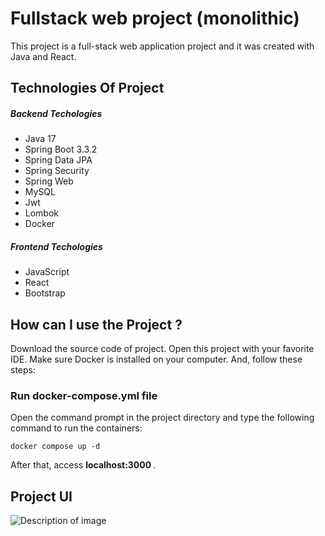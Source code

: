 # Fullstack web project (monolithic)
This project is a full-stack web application project
and it was created with Java and React.

## Technologies Of Project
<h5> Backend Techologies</h5>
<ul>
    <li>Java 17</li>
    <li>Spring Boot 3.3.2</li>
    <li>Spring Data JPA</li>
    <li>Spring Security</li>
    <li>Spring Web</li>
    <li>MySQL</li>
    <li>Jwt</li>
    <li>Lombok</li>
    <li>Docker</li>
</ul>
<h5> Frontend Techologies</h5>
<ul>
    <li>JavaScript</li>
    <li>React</li>
    <li>Bootstrap</li>
</ul>

## How can I use the Project ?
Download the source code of project. Open this project with your favorite IDE. Make sure Docker is installed on your computer. And, follow these steps:

<h3> Run docker-compose.yml file</h3>
<p>
 Open the command prompt in the project directory and type the following command to run the containers:

    docker compose up -d

After that, access <b> localhost:3000 </b>.

## Project UI
<img src="https://drive.google.com/uc?export=view&id=1DmBVclMvvXyAiVE_iDx-pepGa2SqMwTi" alt="Description of image">

